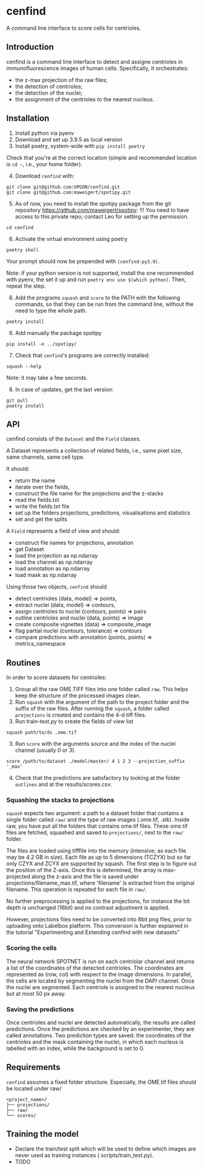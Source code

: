 # cenfind

A command line interface to score cells for centrioles.

## Introduction

cenfind is a command line interface to detect and assigne centrioles in immunofluorescence images of human cells.
Specifically, it orchestrates:

- the z-max projection of the raw files;
- the detection of centrioles;
- the detection of the nuclei;
- the assignment of the centrioles to the nearest nucleus.

## Installation

1. Install python via pyenv
2. Download and set up 3.9.5 as local version
3. Install poetry, system-wide with `pip install poetry`

Check that you're at the correct location (simple and recommended location
is `cd ~`, i.e., your home folder).

4. Download `cenfind` with:

```shell
git clone git@github.com:UPGON/cenfind.git
git clone git@github.com:maweigert/spotipy.git
```

5. As of now, you need to install the spotipy package from the git repository https://github.com/maweigert/spotipy:
   !!! You need to have access to this private repo; contact Leo for setting up the permission.

```shell
cd cenfind
```
6. Activate the virtual environment using poetry
```shell
poetry shell
```
Your prompt should now be prepended with `(cenfind-py3.9)`.

Note: if your python version is not supported, install the one recommended with pyenv, the set it up and run `poetry env use $(which python)`. Then, repeat the step.


6. Add the programs `squash` and `score` to the PATH with the following commands, so that they can be run from
   the command line, without the need to type the whole path.

```shell
poetry install
```


6. Add manually the package spotipy
```shell
pip install -e ../spotipy/
```

7. Check that `cenfind`'s programs are correctly installed:

```shell
squash --help
```

Note: it may take a few seconds.

8. In case of updates, get the last version:

```shell
git pull
poetry install
```

## API

cenfind consists of the `Dataset` and the `Field` classes.

A Dataset represents a collection of related fields, i.e., same pixel size, same channels, same cell type.

It should:

- return the name
- iterate over the fields,
- construct the file name for the projections and the z-stacks
- read the fields.txt
- write the fields.txt file
- set up the folders projections, predictions, visualisations and statistics
- set and get the splits

A `Field` represents a field of view and should:

- construct file names for projections, annotation
- get Dataset
- load the projection as np.ndarray
- load the channel as np.ndarray
- load annotation as np.ndarray
- load mask as np.ndarray

Using those two objects, `cenfind` should

- detect centrioles (data, model) => points,
- extract nuclei (data, model) => contours,
- assign centrioles to nuclei (contours, points) => pairs
- outline centrioles and nuclei (data, points) => image
- create composite vignettes (data) => composite_image
- flag partial nuclei (contours, tolerance) => contours
- compare predictions with annotation (points, points) => metrics_namespace

## Routines

In order to score datasets for centrioles:

1. Group all the raw OME.TIFF files into one folder called `raw`. This helps keep the structure of the processed images
   clean.
2. Run `squash` with the argument of the path to the project folder and the suffix of the raw files. After running
   the `squash`, a folder called `projections` is created and contains the 4-d tiff files.
3. Run train-test.py to create the fields of view list

```shell
squash path/to/ds .ome.tif
```

3. Run `score` with the arguments source and the index of the nuclei channel (usually 0 or 3).

```shell
score /path/to/dataset ./model/master/ 4 1 2 3 --projection_suffix '_max'
```

4. Check that the predictions are satisfactory by looking at the folder `outlines` and at the results/scores.csv.

### Squashing the stacks to projections

`squash` expects two argument: a path to a dataset folder that contains a single folder called `raw/` and the type of
raw images (.ome.tif, .stk). Inside raw, you have put all the folders that contains ome.tif files. These ome.tif files
are fetched, squashed and saved to `projections/`, next to the `raw/` folder.

The files are loaded using tifffile into the memory (intensive; as each file may
be 4.2 GB in size). Each file as up to 5 dimensions (TCZYX) but so far only
CZYX and ZCYX are supported by squash. The first step is to figure out the position
of the Z-axis. Once this is determined, the array is max-projected
along the z-axis and the file is saved under projections/filename_max.tif,
where 'filename' is extracted from the original filename. This operation is
repeated for each file in `raw/`.

No further preprocessing is applied to the projections, for instance the bit
depth is unchanged (16bit) and no contrast adjustment is applied.

However, projections files need to be converted into 8bit png files,
prior to uploading onto Labelbox platform. This conversion is further explained in the tutorial "Experimenting and
Extending cenfind with new datasets"

### Scoring the cells

The neural network SPOTNET is run on each centriolar channel and returns a list of the coordinates of the detected
centrioles. The coordinates are represented as (row, col) with respect to the image dimensions. In parallel, the cells
are located by segmenting the nuclei from the DAPI channel. Once the nuclei are segmented. Each centriole is assigned to
the nearest nucleus but at most 50 px away.

### Saving the predictions

Once centrioles and nuclei are detected automatically, the results are called predictions. Once the predictions are
checked by an experimenter, they are called annotations. Two prediction types are saved: the coordinates of the
centrioles and the mask containing the nuclei, in which each nucleus is labelled with an index, while the background is
set to 0.

## Requirements

`cenfind` assumes a fixed folder structure.
Especially, the OME.tif files should be located under raw/

```text
<project_name>/
├── projections/
├── raw/
└── scores/
```

## Training the model

- Declare the train/test split which will be used to define which images are never used as training instances (
  scripts/train_test.py).
- TODO
